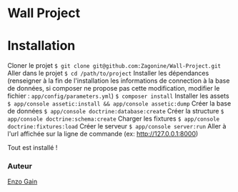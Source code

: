 Wall Project
============

# Installation
Cloner le projet
`$ git clone git@github.com:Zagonine/Wall-Project.git`
Aller dans le projet
`$ cd /path/to/project`
Installer les dépendances (renseigner à la fin de l'installation les informations de connection à la base de données, si composer ne propose pas cette modification, modifier le fichier : `app/config/parameters.yml`) 
`$ composer install`
Installer les assets 
`$ app/console assetic:install && app/console assetic:dump`
Créer la base de données
`$ app/console doctrine:database:create`
Créer la structure
`$ app/console doctrine:schema:create`
Charger les fixtures
`$ app/console doctrine:fixtures:load`
Créer le serveur 
`$ app/console server:run`
Aller à l'url affichée sur la ligne de commande (ex: http://127.0.0.1:8000)

Tout est installé !

### Auteur 
[Enzo Gain](https://github.com/Zagonine)